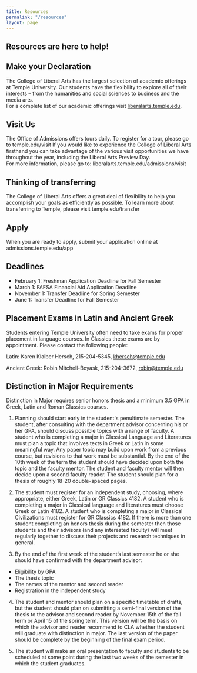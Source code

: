 ```yaml
---
title: Resources
permalink: "/resources"
layout: page
---
```


## Resources are here to help!

## Make your Declaration

The College of Liberal Arts has the largest selection of  academic offerings at Temple University. Our students have the flexibility to explore all of their interests – from the humanities and social sciences to business and the media arts.   
For a complete list of our academic offerings visit [liberalarts.temple.edu](liberalarts.temple.edu). 

## Visit Us

The Office of Admissions offers tours daily. To register for a tour, please go to temple.edu/visit
If you would like to experience the College of Liberal Arts firsthand you can take advantage of the various visit  opportunities we have throughout the year, including the Liberal Arts Preview Day.   
For more information, please go to: liberalarts.temple.edu/admissions/visit

## Thinking of transferring

The College of Liberal Arts offers a great deal of flexibility to help you accomplish your goals as efficiently as possible.   To learn more about transferring to Temple, please visit temple.edu/transfer

## Apply

When you are ready to apply, submit your application online at admissions.temple.edu/app

## Deadlines

- February 1: Freshman Application Deadline for Fall Semester
- March 1: FAFSA Financial Aid Application Deadline
- November 1: Transfer Deadline for Spring Semester
- June 1: Transfer Deadline for Fall Semester

## Placement Exams in Latin and Ancient Greek

Students entering Temple University often need to take exams for proper placement in language courses. In Classics these exams are by appointment. Please contact the following people:

Latin: Karen Klaiber Hersch, 215-204-5345, khersch@temple.edu

Ancient Greek: Robin Mitchell-Boyask, 215-204-3672, robin@temple.edu

## Distinction in Major Requirements

Distinction in Major requires senior honors thesis and a minimum 3.5 GPA in Greek, Latin and Roman Classics courses.

1) Planning should start early in the student's penultimate semester. The student, after consulting with the department advisor concerning his or her GPA, should discuss possible topics with a range of faculty. A student who is completing a major in Classical Language and Literatures must plan a topic that involves texts in Greek or Latin in some meaningful way. Any paper topic may build upon work from a previous course, but revisions to that work must be substantial. By the end of the 10th week of the term the student should have decided upon both the topic and the faculty mentor. The student and faculty mentor will then decide upon a second faculty reader. The student should plan for a thesis of roughly 18-20 double-spaced pages.

2) The student must register for an independent study, choosing, where appropriate, either Greek, Latin or GR Classics 4182. A student who is completing a major in Classical language and literatures must choose Greek or Latin 4182. A student who is completing a major in Classical Civilizations must register for GR Classics 4182. If there is more than one student completing an honors thesis during the semester then those students and their advisors (and any interested faculty) will meet regularly together to discuss their projects and research techniques in general.

3) By the end of the first week of the student’s last semester he or she should have confirmed with the department advisor:

- Eligibility by GPA
- The thesis topic
- The names of the mentor and second reader
- Registration in the independent study

4) The student and mentor should plan on a specific timetable of drafts, but the student should plan on  submitting a semi-final version of the thesis to the advisor and second reader by November 15th of the fall term or April 15 of the spring term. This version will be the basis on which the advisor and reader recommend to CLA whether the student will graduate with distinction in major. The last version of the paper should be complete by the beginning of the final exam period.

5) The student will make an oral presentation to faculty and students to be scheduled at some point during the last two weeks of the semester in which the student graduates.
